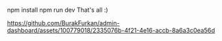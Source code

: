 npm install
npm run dev 
That's all :)




https://github.com/BurakFurkan/admin-dashboard/assets/100779018/2335076b-4f21-4e16-accb-8a6a3c0ea56d


